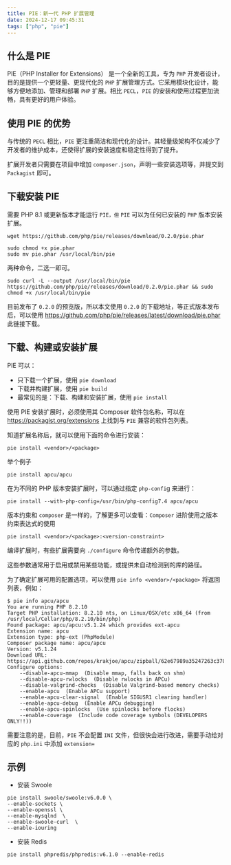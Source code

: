 ```yaml
---
title: PIE：新一代 PHP 扩展管理
date: 2024-12-17 09:45:31
tags: ["php", "pie"]
---
```


## 什么是 PIE

PIE（PHP Installer for Extensions） 是一个全新的工具，专为 `PHP` 开发者设计，目的是提供一个更轻量、更现代化的 `PHP` 扩展管理方式。它采用模块化设计，能够方便地添加、管理和部署 `PHP` 扩展。相比 `PECL`，`PIE` 的安装和使用过程更加流畅，具有更好的用户体验。

## 使用 PIE 的优势

与传统的 `PECL` 相比，`PIE` 更注重简洁和现代化的设计。其轻量级架构不仅减少了开发者的维护成本，还使得扩展的安装速度和稳定性得到了提升。

扩展开发者只需要在项目中增加 `composer.json`，声明一些安装选项等，并提交到 `Packagist` 即可。

<!--more-->

## 下载安装 PIE

需要 PHP 8.1 或更新版本才能运行 `PIE，但` `PIE` 可以为任何已安装的 `PHP` 版本安装扩展。

```shell
wget https://github.com/php/pie/releases/download/0.2.0/pie.phar

sudo chmod +x pie.phar
sudo mv pie.phar /usr/local/bin/pie
```

两种命令，二选一即可。

```shell
sudo curl -L --output /usr/local/bin/pie https://github.com/php/pie/releases/download/0.2.0/pie.phar && sudo chmod +x /usr/local/bin/pie
```

目前发布了 `0.2.0` 的预览版，所以本文使用 `0.2.0` 的下载地址，等正式版本发布后，可以使用 https://github.com/php/pie/releases/latest/download/pie.phar 此链接下载。

## 下载、构建或安装扩展

PIE 可以：

- 只下载一个扩展，使用 `pie download`
- 下载并构建扩展，使用 `pie build`
- 最常见的是：下载、构建和安装扩展，使用 `pie install`

使用 PIE 安装扩展时，必须使用其 Composer 软件包名称，可以在 https://packagist.org/extensions 上找到与 `PIE` 兼容的软件包列表。

知道扩展名称后，就可以使用下面的命令进行安装：

```shell
pie install <vendor>/<package>
```

举个例子

```shell
pie install apcu/apcu
```

在为不同的 PHP 版本安装扩展时，可以通过指定 `php-confi`g 来进行：

```shell
pie install --with-php-config=/usr/bin/php-config7.4 apcu/apcu
```

版本约束和 `composer` 是一样的，了解更多可以查看：`Composer` 进阶使用之版本约束表达式的使用

```shell
pie install <vendor>/<package>:<version-constraint>
```

编译扩展时，有些扩展需要向 `./configure` 命令传递额外的参数。

这些参数通常用于启用或禁用某些功能，或提供未自动检测到的库的路径。

为了确定扩展可用的配置选项，可以使用 `pie info <vendor>/<package>` 将返回列表，例如：

```shell
$ pie info apcu/apcu
You are running PHP 8.2.10
Target PHP installation: 8.2.10 nts, on Linux/OSX/etc x86_64 (from /usr/local/Cellar/php/8.2.10/bin/php)
Found package: apcu/apcu:v5.1.24 which provides ext-apcu
Extension name: apcu
Extension type: php-ext (PhpModule)
Composer package name: apcu/apcu
Version: v5.1.24
Download URL: https://api.github.com/repos/krakjoe/apcu/zipball/62e67989a35247263c370b5ecebb4e69b73b0709
Configure options:
    --disable-apcu-mmap  (Disable mmap, falls back on shm)
    --disable-apcu-rwlocks  (Disable rwlocks in APCu)
    --disable-valgrind-checks  (Disable Valgrind-based memory checks)
    --enable-apcu  (Enable APCu support)
    --enable-apcu-clear-signal  (Enable SIGUSR1 clearing handler)
    --enable-apcu-debug  (Enable APCu debugging)
    --enable-apcu-spinlocks  (Use spinlocks before flocks)
    --enable-coverage  (Include code coverage symbols (DEVELOPERS ONLY!!))
```

需要注意的是，目前，`PIE` 不会配置 `INI` 文件，但很快会进行改进，需要手动给对应的 `php.ini` 中添加 `extension=`

## 示例

- 安装 Swoole

```shell
pie install swoole/swoole:v6.0.0 \
--enable-sockets \
--enable-openssl \
--enable-mysqlnd  \
--enable-swoole-curl  \
--enable-iouring
```

- 安装 Redis

```shell
pie install phpredis/phpredis:v6.1.0 --enable-redis
```

